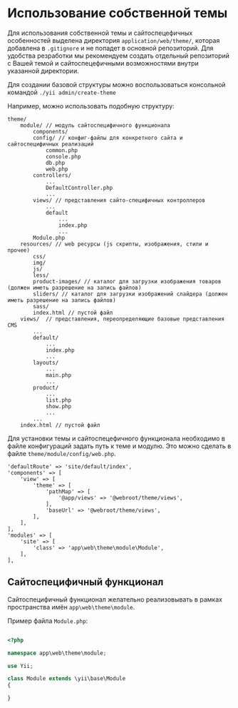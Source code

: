 # Использование собственной темы

Для использования собственной темы и сайтоспецефичных особенностей выделена директория `application/web/theme/`, которая добавлена в `.gitignore` и не попадет в основной репозиторий. Для удобства резработки мы рекомендуем создать отдельный репозиторий с Вашей темой и сайтоспецефичными возможностями внутри указанной директории.

Для создании базовой структуры можно воспользоваться консольной командой `./yii admin/create-theme`

Например, можно использовать подобную структуру:

```
theme/
	module/ // модуль сайтоспецифичного функционала
		components/
		config/ // конфиг-файлы для конкретного сайта и сайтоспецифичных реализаций
			common.php
			console.php
			db.php
			web.php 
		controllers/
			...
			DefaultController.php
			...
		views/ // представления сайто-специфичных контроллеров
			...
			default
				...
				index.php
				...
		Module.php
	resources/ // web ресурсы (js скрипты, изображения, стили и прочее)
		css/
		img/
		js/
		less/
		product-images/ // каталог для загрузки изображения товаров (должен иметь разрешение на запись файлов)
		sliders/ // каталог для загрузки изображений слайдера (должен иметь разрешение на запись файлов)
		sass/
		index.html // пустой файл
	views/  // представления, переопределяющие базовые представления CMS
		...
		default/
			...
			index.php
			...
		layouts/
			...
			main.php
			...
		product/
			...
			list.php
			show.php
			...
		...
	index.html // пустой файл
```

Для установки темы и сайтоспецефичного функционала необходимо в файле конфигураций задать путь к теме и модулю. Это можно сделать в файле `theme/module/config/web.php`.


```
'defaultRoute' => 'site/default/index',
'components' => [
    'view' => [
        'theme' => [
            'pathMap' => [
                '@app/views' => '@webroot/theme/views',
            ],
            'baseUrl' => '@webroot/theme/views',
        ],
    ],
],
'modules' => [
    'site' => [
        'class' => 'app\web\theme\module\Module',
    ],
],
```

## Сайтоспецифичный функционал

Сайтоспецифичный функционал желательно реализовывать в рамках пространства имён `app\web\theme\module`.

Пример файла `Module.php`:

``` php

<?php

namespace app\web\theme\module;

use Yii;

class Module extends \yii\base\Module
{

}

```